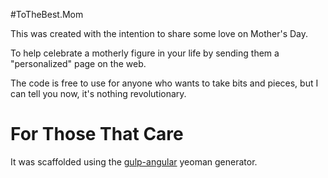 #ToTheBest.Mom

This was created with the intention to share some love on Mother's Day.

To help celebrate a motherly figure in your life by sending them a "personalized" page on the web.

The code is free to use for anyone who wants to take bits and pieces, but I can tell you now, it's nothing revolutionary.


For Those That Care
==========================

It was scaffolded using the [gulp-angular](https://github.com/Swiip/generator-gulp-angular) yeoman generator.
